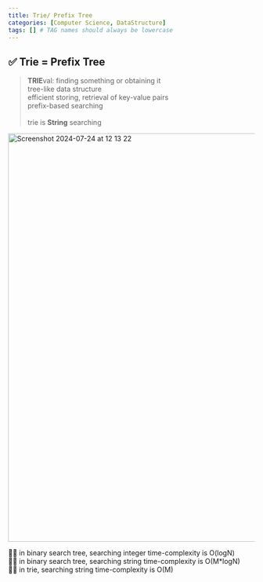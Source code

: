 ```yaml
---
title: Trie/ Prefix Tree
categories: [Computer Science, DataStructure]
tags: [] # TAG names should always be lowercase
---
```


## ✅ Trie = Prefix Tree

> **TRIE**val: finding something or obtaining it <br>
> tree-like data structure <br>
> efficient storing, retrieval of key-value pairs <br>
> prefix-based searching <br>  
> trie is **String** searching <br>

<img width="832" alt="Screenshot 2024-07-24 at 12 13 22" src="https://github.com/user-attachments/assets/ccee09a2-fabd-46ed-b841-0b46f0e05e52">

👎🏻 in binary search tree, searching integer time-complexity is O(logN) <br>
👎🏻 in binary search tree, searching string time-complexity is O(M\*logN) <br>
👍🏻 in trie, searching string time-complexity is O(M) <br>
